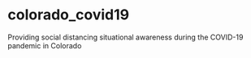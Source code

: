 # colorado_covid19
Providing social distancing situational awareness during the COVID-19 pandemic in Colorado
